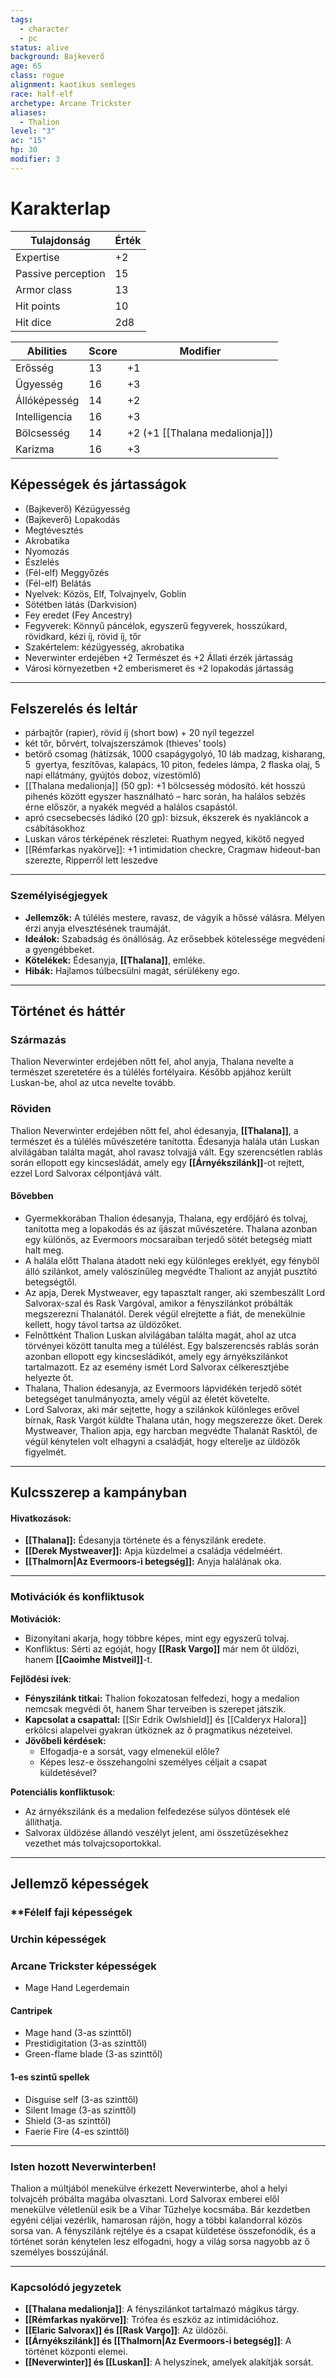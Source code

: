 ```yaml
---
tags:
  - character
  - pc
status: alive
background: Bajkeverő
age: 65
class: rogue
alignment: kaotikus semleges
race: half-elf
archetype: Arcane Trickster
aliases:
  - Thalion
level: "3"
ac: "15"
hp: 30
modifier: 3
---
```

# Karakterlap

| Tulajdonság        | Érték             |
| ------------------ | ----------------- |
| Expertise          | +2                |
| Passive perception | 15                |
| Armor class        | 13                |
| Hit points         | 10                |
| Hit dice           | 2d8               |

| Abilities     | Score | Modifier                       |
| ------------- | ----- | ------------------------------ |
| Erősség       | 13    | +1                             |
| Ügyesség      | 16    | +3                             |
| Állóképesség  | 14    | +2                             |
| Intelligencia | 16    | +3                             |
| Bölcsesség    | 14    | +2 (+1 [[Thalana medalionja]]) |
| Karizma       | 16    | +3                             |
## Képességek és jártasságok

- (Bajkeverő) Kézügyesség
- (Bajkeverő) Lopakodás
- Megtévesztés
- Akrobatika
- Nyomozás
- Észlelés
- (Fél-elf) Meggyőzés
- (Fél-elf) Belátás
- Nyelvek: Közös, Elf, Tolvajnyelv, Goblin
- Sötétben látás (Darkvision)
- Fey eredet (Fey Ancestry)
- Fegyverek: Könnyű páncélok, egyszerű fegyverek, hosszúkard, rövidkard, kézi íj, rövid íj, tőr
- Szakértelem: kézügyesség, akrobatika
- Neverwinter erdejében +2 Természet és +2 Állati érzék jártasság
- Városi környezetben +2 emberismeret és +2 lopakodás jártasság
---
## Felszerelés és leltár
- párbajtőr (rapier), rövid íj (short bow) + 20 nyíl tegezzel
- két tőr, bőrvért, tolvajszerszámok (thieves’ tools)
- betörő csomag (hátizsák, 1000 csapágygolyó, 10 láb madzag, kisharang, 5  gyertya, feszítővas, kalapács, 10 piton, fedeles lámpa, 2 flaska olaj, 5 napi ellátmány, gyújtós doboz, vizestömlő)
- [[Thalana medalionja]] (50 gp): +1 bölcsesség módosító. két hosszú pihenés között egyszer használható – harc során, ha halálos sebzés érne először, a nyakék megvéd a halálos csapástól.
- apró csecsebecsés ládikó (20 gp): bizsuk, ékszerek és nyakláncok a csábításokhoz
- Luskan város térképének részletei: Ruathym negyed, kikötő negyed
- [[Rémfarkas nyakörve]]: +1 intimidation checkre, Cragmaw hideout-ban szerezte, Ripperről lett leszedve
---
### Személyiségjegyek

- **Jellemzők:** A túlélés mestere, ravasz, de vágyik a hőssé válásra. Mélyen érzi anyja elvesztésének traumáját.
- **Ideálok:** Szabadság és önállóság. Az erősebbek kötelessége megvédeni a gyengébbeket.
- **Kötelékek:** Édesanyja, **[[Thalana]]**, emléke.
- **Hibák:** Hajlamos túlbecsülni magát, sérülékeny ego.
---
## Történet és háttér

### **Származás**
Thalion Neverwinter erdejében nőtt fel, ahol anyja, Thalana nevelte a természet szeretetére és a túlélés fortélyaira. Később apjához került Luskan-be, ahol az utca nevelte tovább.
### **Röviden**

Thalion Neverwinter erdejében nőtt fel, ahol édesanyja, **[[Thalana]]**, a természet és a túlélés művészetére tanította. Édesanyja halála után Luskan alvilágában találta magát, ahol ravasz tolvajjá vált. Egy szerencsétlen rablás során ellopott egy kincsesládát, amely egy **[[Árnyékszilánk]]**-ot rejtett, ezzel Lord Salvorax célpontjává vált.
#### **Bővebben**
- Gyermekkorában Thalion édesanyja, Thalana, egy erdőjáró és tolvaj, tanította meg a lopakodás és az íjászat művészetére. Thalana azonban egy különös, az Evermoors mocsaraiban terjedő sötét betegség miatt halt meg.
- A halála előtt Thalana átadott neki egy különleges ereklyét, egy fényből álló szilánkot, amely valószínűleg megvédte Thaliont az anyját pusztító betegségtől.
- Az apja, Derek Mystweaver, egy tapasztalt ranger, aki szembeszállt Lord Salvorax-szal és Rask Vargóval, amikor a fényszilánkot próbálták megszerezni Thalanától. Derek végül elrejtette a fiát, de menekülnie kellett, hogy távol tartsa az üldözőket.
- Felnőttként Thalion Luskan alvilágában találta magát, ahol az utca törvényei között tanulta meg a túlélést. Egy balszerencsés rablás során azonban ellopott egy kincsesládikót, amely egy árnyékszilánkot tartalmazott. Ez az esemény ismét Lord Salvorax célkeresztjébe helyezte őt.
- Thalana, Thalion édesanyja, az Evermoors lápvidékén terjedő sötét betegséget tanulmányozta, amely végül az életét követelte.
- Lord Salvorax, aki már sejtette, hogy a szilánkok különleges erővel bírnak, Rask Vargót küldte Thalana után, hogy megszerezze őket. Derek Mystweaver, Thalion apja, egy harcban megvédte Thalanát Rasktól, de végül kénytelen volt elhagyni a családját, hogy elterelje az üldözők figyelmét.
---
## Kulcsszerep a kampányban

#### **Hivatkozások:**

- **[[Thalana]]:** Édesanyja története és a fényszilánk eredete.
- **[[Derek Mystweaver]]:** Apja küzdelmei a családja védelméért.
- **[[Thalmorn|Az Evermoors-i betegség]]:** Anyja halálának oka.

---

### Motivációk és konfliktusok

**Motivációk:**
- Bizonyítani akarja, hogy többre képes, mint egy egyszerű tolvaj.
- Konfliktus: Sérti az egóját, hogy **[[Rask Vargo]]** már nem őt üldözi, hanem **[[Caoimhe Mistveil]]**-t.

**Fejlődési ívek**:
- **Fényszilánk titkai:** Thalion fokozatosan felfedezi, hogy a medalion nemcsak megvédi őt, hanem Shar terveiben is szerepet játszik.
- **Kapcsolat a csapattal:** [[Sir Edrik Owlshield]] és [[Calderyx Halora]] erkölcsi alapelvei gyakran ütköznek az ő pragmatikus nézeteivel.
- **Jövőbeli kérdések:**
    - Elfogadja-e a sorsát, vagy elmenekül előle?
    - Képes lesz-e összehangolni személyes céljait a csapat küldetésével?

**Potenciális konfliktusok**:
- Az árnyékszilánk és a medalion felfedezése súlyos döntések elé állíthatja.
- Salvorax üldözése állandó veszélyt jelent, ami összetűzésekhez vezethet más tolvajcsoportokkal.

---
## Jellemző képességek
### **Félelf faji képességek

### **Urchin képességek**
### Arcane Trickster képességek
- Mage Hand Legerdemain
#### Cantripek
- Mage hand (3-as szinttől)
- Prestidigitation (3-as szinttől)
- Green-flame blade (3-as szinttől)
#### 1-es szintű spellek
- Disguise self (3-as szinttől)
- Silent Image (3-as szinttől)
- Shield (3-as szinttől)
- Faerie Fire (4-es szinttől)

---
### **Isten hozott Neverwinterben!**
Thalion a múltjából menekülve érkezett Neverwinterbe, ahol a helyi tolvajcéh próbálta magába olvasztani. Lord Salvorax emberei elől menekülve véletlenül esik be a Vihar Tűzhelye kocsmába. Bár kezdetben egyéni céljai vezérlik, hamarosan rájön, hogy a többi kalandorral közös sorsa van. A fényszilánk rejtélye és a csapat küldetése összefonódik, és a történet során kénytelen lesz elfogadni, hogy a világ sorsa nagyobb az ő személyes bosszújánál.

---
### **Kapcsolódó jegyzetek**

- **[[Thalana medalionja]]**: A fényszilánkot tartalmazó mágikus tárgy.
- **[[Rémfarkas nyakörve]]**: Trófea és eszköz az intimidációhoz.
- **[[Elaric Salvorax]] és [[Rask Vargo]]**: Az üldözői.
- **[[Árnyékszilánk]] és [[Thalmorn|Az Evermoors-i betegség]]**: A történet központi elemei.
- **[[Neverwinter]] és [[Luskan]]**: A helyszínek, amelyek alakítják sorsát.